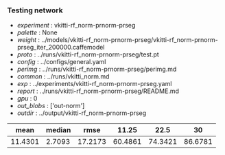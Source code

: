 ### Testing network
- *experiment* : vkitti-rf_norm-prnorm-prseg
- *palette* : None
- *weight* : ../models/vkitti-rf_norm-prnorm-prseg/vkitti-rf_norm-prnorm-prseg_iter_200000.caffemodel
- *proto* : ../runs/vkitti-rf_norm-prnorm-prseg/test.pt
- *config* : ../configs/general.yaml
- *perimg* : ../runs/vkitti-rf_norm-prnorm-prseg/perimg.md
- *common* : ../runs/vkitti_norm.md
- *exp* : ../experiments/vkitti-rf_norm-prnorm-prseg.yaml
- *report* : ../runs/vkitti-rf_norm-prnorm-prseg/README.md
- *gpu* : 0
- *out_blobs* : ['out-norm']
- *outdir* : ../output/vkitti-rf_norm-prnorm-prseg

mean | median | rmse | 11.25 | 22.5 | 30
---- | ------ | ---- | ----- | ---- | --
11.4301 | 2.7093 | 17.2173 | 60.4861 | 74.3421 | 86.6781
